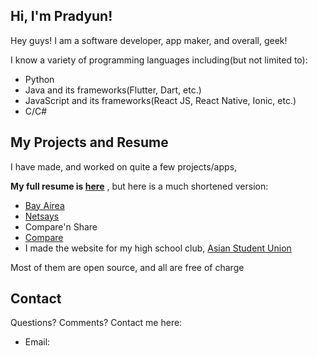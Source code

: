 ## Hi, I'm Pradyun!


Hey guys! I am a software developer, app maker, and overall, geek!

I know a variety of programming languages including(but not limited to):

- Python
- Java and its frameworks(Flutter, Dart, etc.)
- JavaScript and its frameworks(React JS, React Native, Ionic, etc.)
- C/C#



## My Projects and Resume

I have made, and worked on quite a few projects/apps, 

**My full resume is [here](https://docs.google.com/document/d/1-bteqsMhy7UjdY9hBJiIxjow8W1nQLutpTGUrYafuX0/)**
, but here is a much shortened version:

- [Bay Airea](https://pradymagal.github.io/BayAirea/)
- [Netsays](https://github.com/PradyMagal/Netsays)
- Compare'n Share
- [Compare](http://accelerate.im/projects/114)
- I made the website for my high school club, [Asian Student Union](https://asumvhs.org)

Most of them are open source, and all are free of charge

## Contact

Questions? Comments? Contact me here:

- Email: 
